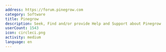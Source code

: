 ```yaml
---
address: https://forum.pinegrow.com
category: Software
title: Pinegrow
description: Seek, Find and/or provide Help and Support about Pinegrow Web Editor
userCount: 1543
icon: circleci.png
activity: medium
language: en
---
```


